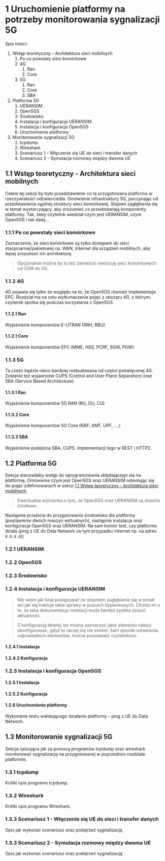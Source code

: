 # 1 Uruchomienie platformy na potrzeby monitorowania sygnalizacji 5G

Spis treści:

1. Wstęp teoretyczny - Architektura sieci mobilnych
   1. Po co powstały sieci komórkowe
   2. 4G
      1. Ran
      2. Core
   3. 5G
      1. Ran
      2. Core
      3. SBA
2. Platforma 5G
   1. UERANSIM
   2. Open5GS
   3. Środowisko
   4.  Instalacja i konfiguracja UERANSIM
   5. Instalacja i konfiguracja Open5GS
   6. Uruchomienie platformy 
3. Monitorowanie sygnalizacji 5G
   1. tcpdump
   2. Wireshark
   3. Scenariusz 1 - Włączenie się UE do sieci i transfer danych
   4. Scenariusz 2 - Symulacja rozmowy między dwoma UE

## 1.1 Wstęp teoretyczny - Architektura sieci mobilnych

Celem tej sekcji by było przedstawienie co ta przygotowana platforma w rzeczywistości odzwierciedla. Omówienie infrastruktury 5G, poczynając od przedstawienia ogólnej struktury sieci komórkowej. Stopień zagłębienia się w temat wystarczający, aby zrozumieć co przedstawiają komponenty platformy. Tak, żeby czytelnik wiedział czym jest UERANSIM, czym Open5GS i tak dalej...

### 1.1.1 Po co powstały sieci komórkowe

Zaznaczenie, że sieci komórkowe są tylko dostępem do sieci stacjonarnej/pakietowej np. WAN, Internet dla urządzeń mobilnych, aby lepiej zrozumieć ich architekturę.

> Opcjonalnie można by tu też zamieścić ewolucję sieci komórkowych od GSM do 5G.

### 1.1.2 4G

4G pojawia się tylko ze względu na to, że Open5GS również implementuje EPC. Rozdział ma na celu wytłumaczenie pojęć z obszaru 4G, z którymi czytelnik spotka się podczas korzystania z Open5GS

#### 1.1.2.1 Ran

Wyjaśnienie komponentów E-UTRAN (RRH, BBU).

#### 1.1.2.1 Core

Wyjaśnienie komponentów EPC (MME, HSS, PCRF, SGW, PGW).

### 1.1.3 5G

Ta cześć będzie nieco bardziej rozbudowana od części poświęconej 4G. Zostanie też wyjaśnione CUPS (Control and User Plane Separation) oraz SBA (Service Based Architecture).

#### 1.1.3.1 Ran

Wyjaśnienie komponentów 5G RAN (RU, DU, CU)

#### 1.1.3.2 Core

Wyjaśnienie komponentów 5G Core (NRF, AMF, UPF, ....)

#### 1.1.3.3 SBA

Wyjaśnienie podejścia SBA, CUPS. Implementacji tego w REST i HTTP2.

## 1.2 Platforma 5G

Sekcja stanowiłaby wstęp do oprogramowania składającego się na platformę. Omówienie czym jest Open5GS oraz UERANSIM odwołując się do pojęć zdefiniowanych w sekcji [1.1 Wstęp teoretyczny - Architektura sieci mobilnych](#1.1-wstęp-teoretyczny---architektura-sieci-mobilnych). 

> Ewentualna wzmianka o tym, że Open5GS oraz UERANSIM są otwarto źródłowe.

Następnie przejście do przygotowania środowiska dla platformy (postawienie dwóch maszyn wirtualnych), następnie instalacja oraz konfiguracja Open5GS oraz UERANSIM. Na sam koniec test, czy platforma działa (ping z UE do Data Network (w tym przypadku Internet np. na adres `8.8.8.8`))

### 1.2.1 UERANSIM

### 1.2.2 Open5GS

### 1.2.3 Środowisko

### 1.2.4 Instalacja i konfiguracja UERANSIM

> Nie wiem jak tutaj postępować ze stopniem zagłębienia się w temat ani jak się traktuje takie sprawy w pracach dyplomowych. Chodzi mi o to, że taka dokumentacja instalacji może bardzo szybko stracić aktualność.
>
> Z konfiguracją łatwiej, bo można zaznaczyć jakie elementu należy skonfigurować, gdyż to raczej się nie zmieni. Sam sposób ustawienia odpowiednich elementów, można pozostawić czytelnikowi.

#### 1.2.4.1 Instalacja

#### 1.2.4.2 Konfiguracja

### 1.2.5 Instalacja i konfiguracja Open5GS

#### 1.2.5.1 Instalacja

#### 1.2.5.2 Konfiguracja

#### 1.2.6 Uruchomienie platformy 

Wykonanie testu walidującego działanie platformy - ping z UE do Data Network.

## 1.3 Monitorowanie sygnalizacji 5G

Sekcja opisująca jak za pomocą programów tcpdump oraz wireshark monitorować sygnalizację na przygotowanej w poprzednim rozdziale platformie.

### 1.3.1 tcpdump

Krótki opis programu tcpdump.

### 1.3.2 Wireshark

Krótki opis programu Wireshark.

### 1.3.3 Scenariusz 1 - Włączenie się UE do sieci i transfer danych

Opis jak wykonać scenariusz oraz podejrzeć sygnalizację

### 1.3.3 Scenariusz 2 - Symulacja rozmowy między dwoma UE

Opis jak wykonać scenariusz oraz podejrzeć sygnalizację


